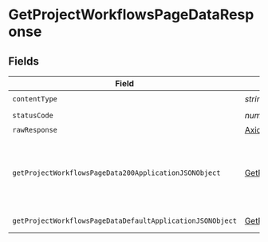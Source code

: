 # GetProjectWorkflowsPageDataResponse


## Fields

| Field                                                                                                                             | Type                                                                                                                              | Required                                                                                                                          | Description                                                                                                                       |
| --------------------------------------------------------------------------------------------------------------------------------- | --------------------------------------------------------------------------------------------------------------------------------- | --------------------------------------------------------------------------------------------------------------------------------- | --------------------------------------------------------------------------------------------------------------------------------- |
| `contentType`                                                                                                                     | *string*                                                                                                                          | :heavy_check_mark:                                                                                                                | N/A                                                                                                                               |
| `statusCode`                                                                                                                      | *number*                                                                                                                          | :heavy_check_mark:                                                                                                                | N/A                                                                                                                               |
| `rawResponse`                                                                                                                     | [AxiosResponse](https://axios-http.com/docs/res_schema)                                                                           | :heavy_minus_sign:                                                                                                                | N/A                                                                                                                               |
| `getProjectWorkflowsPageData200ApplicationJSONObject`                                                                             | [GetProjectWorkflowsPageData200ApplicationJSON](../../models/operations/getprojectworkflowspagedata200applicationjson.md)         | :heavy_minus_sign:                                                                                                                | Aggregated summary metrics and trends by workflow and branches                                                                    |
| `getProjectWorkflowsPageDataDefaultApplicationJSONObject`                                                                         | [GetProjectWorkflowsPageDataDefaultApplicationJSON](../../models/operations/getprojectworkflowspagedatadefaultapplicationjson.md) | :heavy_minus_sign:                                                                                                                | Error response.                                                                                                                   |